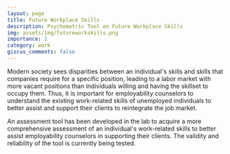 ```yaml
---
layout: page
title: Future Workplace Skills
description: Psychometric Tool on Future Workplace Skills
img: assets/img/futureworkskills.png
importance: 1
category: work
giscus_comments: false
---
```


Modern society sees disparities between an individual's skills and skills that companies require for a specific position, leading to a labor market with more vacant positions than individuals willing and having the skillset to occupy them. Thus, it is important for employability counselors to understand the existing work-related skills of unemployed individuals to better assist and support their clients to reintegrate the job market.​

An assessment tool has been developed in the lab to acquire a more comprehensive assessment of an individual's work-related skills to better assist employability counselors in supporting their clients. The validity and reliability of the tool is currently being tested. 
